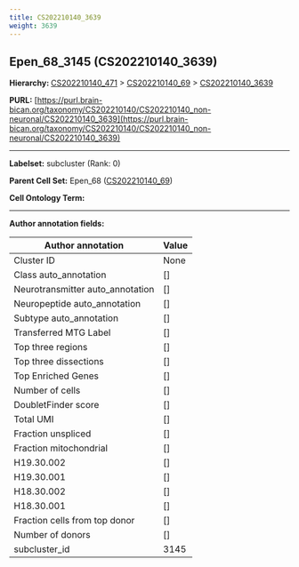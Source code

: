 ```yaml
---
title: CS202210140_3639
weight: 3639
---
```

## Epen_68_3145 (CS202210140_3639)
<b>Hierarchy: </b>
[CS202210140_471](../CS202210140_471) >
[CS202210140_69](../CS202210140_69) >
[CS202210140_3639](../CS202210140_3639)

**PURL:** [https://purl.brain-bican.org/taxonomy/CS202210140/CS202210140_non-neuronal/CS202210140_3639](https://purl.brain-bican.org/taxonomy/CS202210140/CS202210140_non-neuronal/CS202210140_3639)

---


**Labelset:** subcluster (Rank: 0)

**Parent Cell Set:** Epen_68 ([CS202210140_69](../CS202210140_69))



**Cell Ontology Term:** 

[MARKER GENES.]: #


---

[TRANSFERRED ANNOTATIONS.]: #


[AUTHOR ANNOTATION FIELDS.]: #


**Author annotation fields:**

| Author annotation | Value |
|-------------------|-------|
|Cluster ID|None|
|Class auto_annotation|[]|
|Neurotransmitter auto_annotation|[]|
|Neuropeptide auto_annotation|[]|
|Subtype auto_annotation|[]|
|Transferred MTG Label|[]|
|Top three regions|[]|
|Top three dissections|[]|
|Top Enriched Genes|[]|
|Number of cells|[]|
|DoubletFinder score|[]|
|Total UMI|[]|
|Fraction unspliced|[]|
|Fraction mitochondrial|[]|
|H19.30.002|[]|
|H19.30.001|[]|
|H18.30.002|[]|
|H18.30.001|[]|
|Fraction cells from top donor|[]|
|Number of donors|[]|
|subcluster_id|3145|
